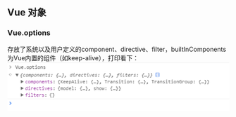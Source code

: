 ## Vue 对象

### Vue.options
存放了系统以及用户定义的component、directive、filter，builtInComponents为Vue内置的组件（如keep-alive），打印看下：  
![Vue.options](../images/Vue.options.png)

